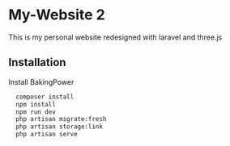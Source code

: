 
# My-Website 2

This is my personal website redesigned with laravel and three.js


## Installation

Install BakingPower

```bash
  composer install
  npm install
  npm run dev
  php artisan migrate:fresh
  php artisan storage:link
  php artisan serve
```
    
